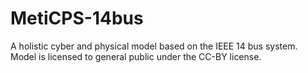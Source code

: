 # MetiCPS-14bus
A holistic cyber and physical model based on the IEEE 14 bus system. Model is licensed to general public under the CC-BY license.
